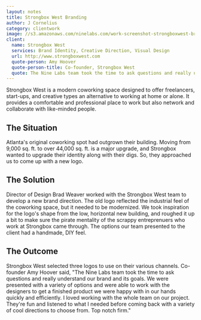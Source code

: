 ```yaml
---
layout: notes
title: Strongbox West Branding
author: J Cornelius
category: clientwork
image: //s3.amazonaws.com/ninelabs.com/work-screenshot-strongboxwest-brand.png
client:
  name: Strongbox West
  services: Brand Identity, Creative Direction, Visual Design
  url: http://www.strongboxwest.com
  quote-person: Amy Hoover
  quote-person-title: Co-founder, Strongbox West
  quote: The Nine Labs team took the time to ask questions and really understand our brand and its goals. We were presented with a variety of options and were able to work with the designers to get a finished product we were happy with in our hands quickly and efficiently. I loved working with the whole team on our project. They're fun and listened to what I needed before coming back with a variety of cool directions to choose from. Top notch firm.
---
```

Strongbox West is a modern coworking space designed to offer freelancers, start-ups, and creative types an alternative to working at home or alone. It provides a comfortable and professional place to work but also network and collaborate with like-minded people. 

## The Situation
Atlanta's original coworking spot had outgrown their building. Moving from 9,000 sq. ft. to over 44,000 sq. ft. is a major upgrade, and Strongbox wanted to upgrade their identity along with their digs. So, they approached us to come up with a new logo.

## The Solution
Director of Design Brad Weaver worked with the Strongbox West team to develop a new brand direction. The old logo reflected the industrial feel of the coworking space, but it needed to be modernized. We took inspiration for the logo's shape from the low, horizontal new building, and roughed it up a bit to make sure the pirate mentality of the scrappy entreprenuers who work at Strongbox came through. The options our team presented to the client had a handmade, DIY feel. 

## The Outcome
Strongbox West selected three logos to use on their various channels. Co-founder Amy Hoover said, "The Nine Labs team took the time to ask questions and really understand our brand and its goals. We were presented with a variety of options and were able to work with the designers to get a finished product we were happy with in our hands quickly and efficiently. I loved working with the whole team on our project. They're fun and listened to what I needed before coming back with a variety of cool directions to choose from. Top notch firm."